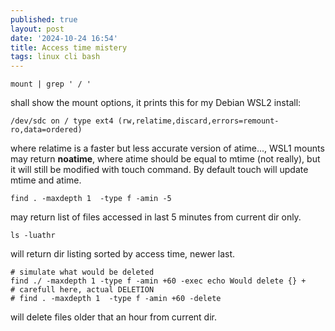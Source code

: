 ```yaml
---
published: true
layout: post
date: '2024-10-24 16:54'
title: Access time mistery
tags: linux cli bash 
---
```

    mount | grep ' / '

shall show the mount options, it prints this for my Debian WSL2 install:

    /dev/sdc on / type ext4 (rw,relatime,discard,errors=remount-ro,data=ordered)

where relatime is a faster but less accurate version of atime..., WSL1 mounts may return __noatime__, where atime should be equal to mtime (not really), but it will still be modified with touch command. By default touch will update mtime and atime.

    find . -maxdepth 1  -type f -amin -5

may return list of files accessed in last 5 minutes from current dir only.

    ls -luathr

will return dir listing sorted by access time, newer last.

    # simulate what would be deleted
    find ./ -maxdepth 1 -type f -amin +60 -exec echo Would delete {} +
    # carefull here, actual DELETION
    # find . -maxdepth 1  -type f -amin +60 -delete

will delete files older that an hour from current dir.
